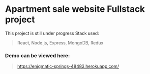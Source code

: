 # Apartment sale website Fullstack project
This project is still under progress
Stack used:
> React, Node.js, Express, MongoDB, Redux
### Demo can be viewed here:
> https://enigmatic-springs-48483.herokuapp.com/

